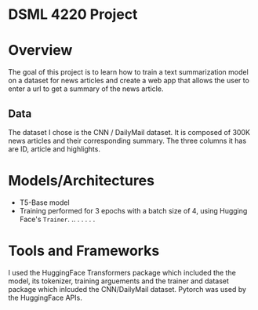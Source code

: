 # DSML 4220 Project

# Overview
The goal of this project is to learn how to train a text summarization model on a dataset for news articles and create a web app that allows the user to enter a url to get a summary of the news article.

## Data
The dataset I chose is the CNN / DailyMail dataset. It is composed of 300K news articles and their corresponding summary. The three columns it has are ID, article and highlights.

# Models/Architectures
- T5-Base model 
- Training performed for 3 epochs with a batch size of 4, using Hugging Face's `Trainer`.
.. . . . . .

# Tools and Frameworks
I used the HuggingFace Transformers package which included the the model, its tokenizer, training arguements and the trainer and dataset package which inlcuded the CNN/DailyMail dataset. Pytorch was used by the HuggingFace APIs.
